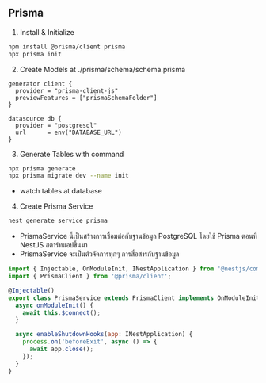 ## Prisma

1. Install & Initialize

```sh
npm install @prisma/client prisma
npx prisma init
```

2. Create Models at ./prisma/schema/schema.prisma

```prisma
generator client {
  provider = "prisma-client-js"
  previewFeatures = ["prismaSchemaFolder"]
}

datasource db {
  provider = "postgresql"
  url      = env("DATABASE_URL")
}
```

3. Generate Tables with command

```sh
npx prisma generate
npx prisma migrate dev --name init
```

- watch tables at database

4. Create Prisma Service

```sh
nest generate service prisma
```

- PrismaService นี้เป็นสร้างการเชื่อมต่อกับฐานข้อมูล PostgreSQL โดยใช้ Prisma ตอนที่ NestJS สตาร์ทแอปขึ้นมา
- PrismaService จะเป็นตัวจัดการทุกๆ การสื่อสารกับฐานข้อมูล

```js
import { Injectable, OnModuleInit, INestApplication } from '@nestjs/common';
import { PrismaClient } from '@prisma/client';

@Injectable()
export class PrismaService extends PrismaClient implements OnModuleInit {
  async onModuleInit() {
    await this.$connect();
  }

  async enableShutdownHooks(app: INestApplication) {
    process.on('beforeExit', async () => {
      await app.close();
    });
  }
}
```
